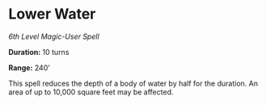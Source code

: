 # Lower Water

*6th Level Magic-User Spell*

**Duration:** 10 turns

**Range:** 240’

This spell reduces the depth of a body of water by half for the duration. An area of up to 10,000 square feet may be affected.